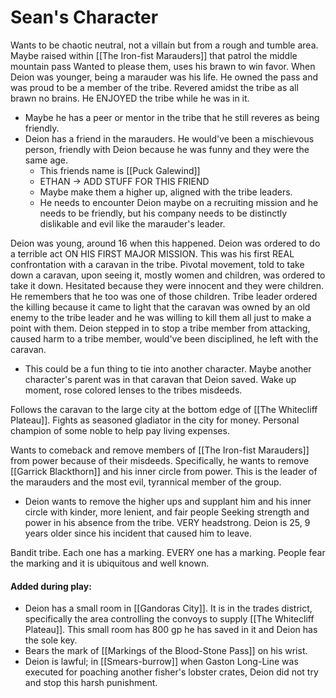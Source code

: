 # Sean's Character

Wants to be chaotic neutral, not a villain but from a rough and tumble area.
Maybe raised within [[The Iron-fist Marauders]] that patrol the middle mountain pass Wanted to please them, uses his brawn to win favor.
When Deion was younger, being a marauder was his life. He owned the pass and was proud to be a member of the tribe.
Revered amidst the tribe as all brawn no brains.
He ENJOYED the tribe while he was in it.
- Maybe he has a peer or mentor in the tribe that he still reveres as being friendly.
- Deion has a friend in the marauders. He would've been a mischievous person, friendly with Deion because he was funny and they were the same age. 
	- This friends name is [[Puck Galewind]] 
	- ETHAN -> ADD STUFF FOR THIS FRIEND
	- Maybe make them a higher up, aligned with the tribe leaders. 
	- He needs to encounter Deion maybe on a recruiting mission and he needs to be friendly, but his company needs to be distinctly dislikable and evil like the marauder's leader. 


Deion was young, around 16 when this happened.
Deion was ordered to do a terrible act ON HIS FIRST MAJOR MISSION. This was his first REAL confrontation with a caravan in the tribe. 
Pivotal movement, told to take down a caravan, upon seeing it, mostly women and children, was ordered to take it down. Hesitated because they were innocent and they were children. He remembers that he too was one of those children. 
Tribe leader ordered the killing because it came to light that the caravan was owned by an old enemy to the tribe leader and he was willing to kill them all just to make a point with them.
Deion stepped in to stop a tribe member from attacking, caused harm to a tribe member, would've been disciplined, he left with the caravan.
- This could be a fun thing to tie into another character. Maybe another character's parent was in that caravan that Deion saved. 
Wake up moment, rose colored lenses to the tribes misdeeds. 

Follows the caravan to the large city at the bottom edge of [[The Whitecliff Plateau]]. 
Fights as seasoned gladiator in the city for money. Personal champion of some noble to help pay living expenses.  

Wants to comeback and remove members of [[The Iron-fist Marauders]] from power because of their misdeeds. 
Specifically, he wants to remove [[Garrick Blackthorn]] and his inner circle from power. This is the leader of the marauders and the most evil, tyrannical member of the group. 
- Deion wants to remove the higher ups and supplant him and his inner circle with kinder, more lenient, and fair people
Seeking strength and power in his absence from the tribe. 
VERY headstrong. 
Deion is 25, 9 years older since his incident that caused him to leave. 

Bandit tribe. Each one has a marking. EVERY one has a marking. People fear the marking and it is ubiquitous and well known. 

#### Added during play:
- Deion has a small room in [[Gandoras City]]. It is in the trades district, specifically the area controlling the convoys to supply [[The Whitecliff Plateau]]. This small room has 800 gp he has saved in it and Deion has the sole key. 
- Bears the mark of [[Markings of the Blood-Stone Pass]] on his wrist. 
- Deion is lawful; in [[Smears-burrow]] when Gaston Long-Line was executed for poaching another fisher's lobster crates, Deion did not try and stop this harsh punishment. 